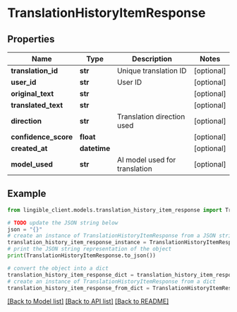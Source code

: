 # TranslationHistoryItemResponse


## Properties

Name | Type | Description | Notes
------------ | ------------- | ------------- | -------------
**translation_id** | **str** | Unique translation ID | [optional]
**user_id** | **str** | User ID | [optional]
**original_text** | **str** |  | [optional]
**translated_text** | **str** |  | [optional]
**direction** | **str** | Translation direction used | [optional]
**confidence_score** | **float** |  | [optional]
**created_at** | **datetime** |  | [optional]
**model_used** | **str** | AI model used for translation | [optional]

## Example

```python
from lingible_client.models.translation_history_item_response import TranslationHistoryItemResponse

# TODO update the JSON string below
json = "{}"
# create an instance of TranslationHistoryItemResponse from a JSON string
translation_history_item_response_instance = TranslationHistoryItemResponse.from_json(json)
# print the JSON string representation of the object
print(TranslationHistoryItemResponse.to_json())

# convert the object into a dict
translation_history_item_response_dict = translation_history_item_response_instance.to_dict()
# create an instance of TranslationHistoryItemResponse from a dict
translation_history_item_response_from_dict = TranslationHistoryItemResponse.from_dict(translation_history_item_response_dict)
```
[[Back to Model list]](../README.md#documentation-for-models) [[Back to API list]](../README.md#documentation-for-api-endpoints) [[Back to README]](../README.md)
